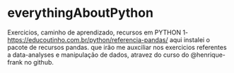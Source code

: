 # everythingAboutPython
Exercicios, caminho de aprendizado, recursos em PYTHON
1- https://educoutinho.com.br/python/referencia-pandas/
    aqui instalei o pacote de recursos pandas. que irão me auxciliar nos exercicios referentes a data-analyses e manipulação de dados, atravez do curso do @henrique-frank no github.
